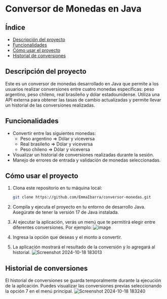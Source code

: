 # Conversor de Monedas en Java

## Índice
- [Descripción del proyecto](#descripción-del-proyecto)
- [Funcionalidades](#funcionalidades)
- [Cómo usar el proyecto](#cómo-usar-el-proyecto)
- [Historial de conversiones](#historial-de-conversiones)

## Descripción del proyecto
Este es un conversor de monedas desarrollado en Java que permite a los usuarios realizar conversiones entre cuatro monedas específicas: peso argentino, peso chileno, real brasileño y dólar estadounidense. Utiliza una API externa para obtener las tasas de cambio actualizadas y permite llevar un historial de las conversiones realizadas.

## Funcionalidades
- Convertir entre las siguientes monedas:
  - Peso argentino => Dólar y viceversa
  - Real brasileño => Dólar y viceversa
  - Peso chileno => Dólar y viceversa
- Visualizar un historial de conversiones realizadas durante la sesión.
- Manejo de errores de entrada y validación de monedas seleccionadas.

## Cómo usar el proyecto
1. Clona este repositorio en tu máquina local:
   ```bash
   git clone https://github.com/EmmaIbarra/conversor-monedas.git

2. Compila y ejecuta el proyecto en tu entorno de desarrollo Java. Asegúrate de tener la versión 17 de Java instalada.

3. Al ejecutar la aplicación, verás un menú que te permitirá elegir entre diferentes conversiones. Por ejemplo:
![image](https://github.com/user-attachments/assets/7798ec21-1bb5-4eb4-8518-27246adc130f)

4. Ingresa la opción que deseas y el monto a convertir.

5. La aplicación mostrará el resultado de la conversión y lo agregará al historial.
![Screenshot 2024-10-18 183013](https://github.com/user-attachments/assets/34c187ab-b1f1-43df-84eb-743625d46b24)

## Historial de conversiones
El historial de conversiones se guarda temporalmente durante la ejecución de la aplicación. Puedes visualizar las conversiones previas seleccionando la opción 7 en el menú principal.
![Screenshot 2024-10-18 183240](https://github.com/user-attachments/assets/d2c0df95-afa2-4eae-aca5-4c6061947cd1)

